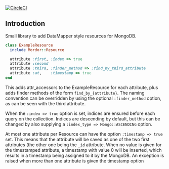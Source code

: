 [![CircleCI](https://circleci.com/gh/nedap/mordor/tree/master.svg?style=svg)](https://circleci.com/gh/nedap/mordor/tree/master)

## Introduction
Small library to add DataMapper style resources for MongoDB.

```ruby
class ExampleResource
  include Mordor::Resource

  attribute :first, :index => true
  attribute :second
  attribute :third, :finder_method => :find_by_third_attribute
  attribute :at,    :timestamp => true
end
```

This adds attr_accessors to the ExampleResource for each attribute, plus adds finder methods of the form 
`find_by_{attribute}`. The naming convention can be overridden by using the optional `:finder_method` option,
as can be seen with the third attribute.

When the `:index => true` option is set, indices are ensured before each query on 
the collection. Indices are descending by default, but this can be changed by also supplying a `:index_type => Mongo::ASCENDING` option.

At most one attribute per Resource can have the option `:timestamp => true` set. This means that the attribute will be saved as one of the two first 
attributes (the other one being the `_id` attribute. When no value is given for the timestamped attribute, a timestamp with value 0 will be inserted,
which results in a timestamp being assigned to it by the MongoDB.
An exception is raised when more than one attribute is given the timestamp option
